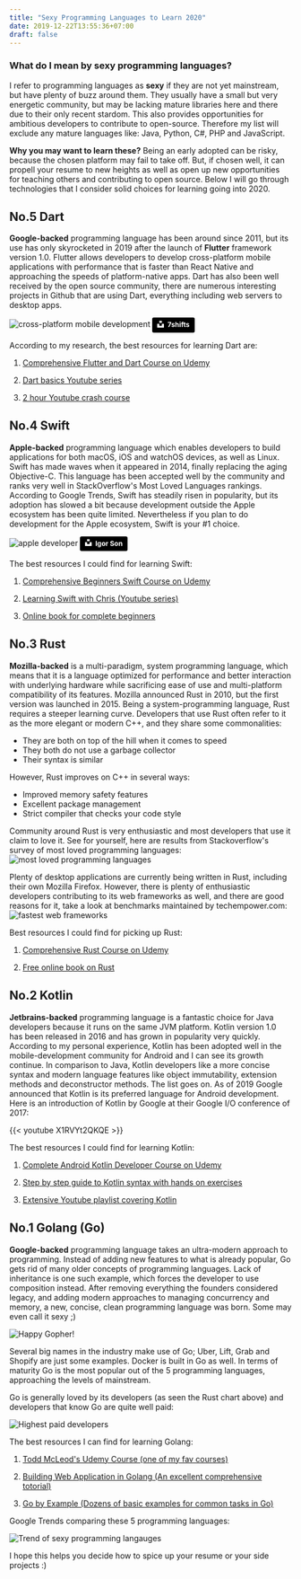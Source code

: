 ```yaml
---
title: "Sexy Programming Languages to Learn 2020"
date: 2019-12-22T13:55:36+07:00
draft: false
---
```


### What do I mean by sexy programming languages?
I refer to programming languages as **sexy** if they are not yet mainstream, but have plenty of buzz around them. They usually have a small but very energetic community, but may be lacking mature libraries here and there due to their only recent stardom. This also provides opportunities for ambitious developers to contribute to open-source. Therefore my list will exclude any mature languages like: Java, Python, C#, PHP and JavaScript.

**Why you may want to learn these?** Being an early adopted can be risky, because the chosen platform may fail to take off. But, if chosen well, it can propell your resume to new heights as well as open up new opportunities for teaching others and contributing to open source. Below I will go through technologies that I consider solid choices for learning going into 2020. 

## **No.5 Dart**

**Google-backed** programming language has been around since 2011, but its use has only skyrocketed in 2019 after the launch of **Flutter** framework version 1.0. Flutter allows developers to develop cross-platform mobile applications with performance that is faster than React Native and approaching the speeds of platform-native apps. Dart has also been well received by the open source community, there are numerous interesting projects in Github that are using Dart, everything including web servers to desktop apps. 

<img src="https://aqzodowgen.cloudimg.io/fit/800x600/n/https://www.eventslooped.com/posts/img/sexy-programming-languages-to-learn-2020/multi-platform-mobile.jpg" alt="cross-platform mobile development"/>
<a style="background-color:black;color:white;text-decoration:none;padding:4px 6px;font-family:-apple-system, BlinkMacSystemFont, &quot;San Francisco&quot;, &quot;Helvetica Neue&quot;, Helvetica, Ubuntu, Roboto, Noto, &quot;Segoe UI&quot;, Arial, sans-serif;font-size:12px;font-weight:bold;line-height:1.2;display:inline-block;border-radius:3px" href="https://unsplash.com/@7shifts?utm_medium=referral&amp;utm_campaign=photographer-credit&amp;utm_content=creditBadge" target="_blank" rel="noopener noreferrer" title="Download free do whatever you want high-resolution photos from 7shifts"><span style="display:inline-block;padding:2px 3px"><svg xmlns="http://www.w3.org/2000/svg" style="height:12px;width:auto;position:relative;vertical-align:middle;top:-2px;fill:white" viewBox="0 0 32 32"><title>unsplash-logo</title><path d="M10 9V0h12v9H10zm12 5h10v18H0V14h10v9h12v-9z"></path></svg></span><span style="display:inline-block;padding:2px 3px">7shifts</span></a>

<p>According to my research, the best resources for learning Dart are: </p>

1) [Comprehensive Flutter and Dart Course on Udemy](https://www.udemy.com/course/learn-flutter-dart-to-build-ios-android-apps/)

2) [Dart basics Youtube series](https://www.youtube.com/playlist?list=PLlxmoA0rQ-LyHW9voBdNo4gEEIh0SjG-q)

3) [2 hour Youtube crash course](https://www.youtube.com/watch?v=Ej_Pcr4uC2Q)

## **No.4 Swift**

**Apple-backed** programming language which enables developers to build applications for both macOS, iOS and watchOS devices, as well as Linux.
Swift has made waves when it appeared in 2014, finally replacing the aging Objective-C. This language has been accepted well by the community and ranks very well in StackOverflow's Most Loved Languages rankings. According to Google Trends, Swift has steadily risen in popularity, but its adoption has slowed a bit because development outside the Apple ecosystem has been quite limited. Nevertheless if you plan to do development for the Apple ecosystem, Swift is your #1 choice.

<img src="https://aqzodowgen.cloudimg.io/fit/800x600/n/https://www.eventslooped.com/posts/img/sexy-programming-languages-to-learn-2020/apple-ecosystem.jpg" alt="apple developer"/>
<a style="background-color:black;color:white;text-decoration:none;padding:4px 6px;font-family:-apple-system, BlinkMacSystemFont, &quot;San Francisco&quot;, &quot;Helvetica Neue&quot;, Helvetica, Ubuntu, Roboto, Noto, &quot;Segoe UI&quot;, Arial, sans-serif;font-size:12px;font-weight:bold;line-height:1.2;display:inline-block;border-radius:3px" href="https://unsplash.com/@igorson?utm_medium=referral&amp;utm_campaign=photographer-credit&amp;utm_content=creditBadge" target="_blank" rel="noopener noreferrer" title="Download free do whatever you want high-resolution photos from Igor Son"><span style="display:inline-block;padding:2px 3px"><svg xmlns="http://www.w3.org/2000/svg" style="height:12px;width:auto;position:relative;vertical-align:middle;top:-2px;fill:white" viewBox="0 0 32 32"><title>unsplash-logo</title><path d="M10 9V0h12v9H10zm12 5h10v18H0V14h10v9h12v-9z"></path></svg></span><span style="display:inline-block;padding:2px 3px">Igor Son</span></a>

<p>The best resources I could find for learning Swift: </p>

1) [Comprehensive Beginners Swift Course on Udemy](https://www.udemy.com/course/the-comprehensive-guide-to-swift/)

2) [Learning Swift with Chris (Youtube series)](https://codewithchris.com/learn-swift/)

3) [Online book for complete beginners](https://www.weheartswift.com/swift-programming-scratch-100-exercises/)

## **No.3 Rust**

**Mozilla-backed** is a multi-paradigm, system programming language, which means that it is a language optimized for performance and better interaction with underlying hardware while sacrificing ease of use and multi-platform compatibility of its features. Mozilla announced Rust in 2010, but the first version was launched in 2015. Being a system-programming language, Rust requires a steeper learning curve. Developers that use Rust often refer to it as the more elegant or modern C++, and they share some commonalities:

 - They are both on top of the hill when it comes to speed
 - They both do not use a garbage collector
 - Their syntax is similar

 However, Rust improves on C++ in several ways:

 - Improved memory safety features
 - Excellent package management
 - Strict compiler that checks your code style
 
 Community around Rust is very enthusiastic and most developers that use it claim to love it. See for yourself, here are results from Stackoverflow's survey of most loved programming languages: 
 <img src="../img/sexy-programming-languages-to-learn-2020/SO-most-loved-languages.png" alt="most loved programming languages"/>

 Plenty of desktop applications are currently being written in Rust, including their own Mozilla Firefox. However, there is plenty of enthusiastic developers contributing to its web frameworks as well, and there are good reasons for it, take a look at benchmarks maintained by techempower.com: 
 <img src="../img/sexy-programming-languages-to-learn-2020/techempower-benchmarks.PNG" alt="fastest web frameworks"/>

<p>Best resources I could find for picking up Rust: </p>

 1) [Comprehensive Rust Course on Udemy](https://www.udemy.com/course/rust-programming-language-complete-tutorial/)

 2) [Free online book on Rust](https://doc.rust-lang.org/book/title-page.html)


## **No.2 Kotlin**

**Jetbrains-backed** programming language is a fantastic choice for Java developers because it runs on the same JVM platform. Kotlin version 1.0 has been released in 2016 and has grown in popularity very quickly. According to my personal experience, Kotlin has been adopted well in the mobile-development community for Android and I can see its growth continue. In comparison to Java, Kotlin developers like a more concise syntax and modern language features like object immutability, extension methods and deconstructor methods. The list goes on. As of 2019 Google announced that Kotlin is its preferred language for Android development. Here is an introduction of Kotlin by Google at their Google I/O conference of 2017:

{{< youtube X1RVYt2QKQE >}}

<p>The best resources I could find for learning Kotlin: </p>

1) [Complete Android Kotlin Developer Course on Udemy](https://www.udemy.com/course/the-complete-kotlin-developer-course)

2) [Step by step guide to Kotlin syntax with hands on exercises](https://play.kotlinlang.org/koans/overview)

3) [Extensive Youtube playlist covering Kotlin](https://www.youtube.com/playlist?list=PLlxmoA0rQ-LwgK1JsnMsakYNACYGa1cjR)

## **No.1 Golang (Go)**

**Google-backed** programming language takes an ultra-modern approach to programming. Instead of adding new features to what is already popular, Go gets rid of many older concepts of programming languages. Lack of inheritance is one such example, which forces the developer to use composition instead. After removing everything the founders considered legacy, and adding modern approaches to managing concurrency and memory, a new, concise, clean programming language was born. Some may even call it sexy ;)

 <img src="../img/sexy-programming-languages-to-learn-2020/gopher-dance.gif" alt="Happy Gopher!"/>

Several big names in the industry make use of Go; Uber, Lift, Grab and Shopify are just some examples. Docker is built in Go as well. In terms of maturity Go is the most popular out of the 5 programming languages, approaching the levels of mainstream. 

Go is generally loved by its developers (as seen the Rust chart above) and developers that know Go are quite well paid:

<img src="../img/sexy-programming-languages-to-learn-2020/SO-highest-paid-languages.PNG" alt="Highest paid developers">
<p>The best resources I can find for learning Golang: </p>

1) [Todd McLeod's Udemy Course (one of my fav courses)](https://www.udemy.com/course/learn-how-to-code/)

2) [Building Web Application in Golang (An excellent comprehensive totorial)](https://astaxie.gitbooks.io/build-web-application-with-golang/content/en/)

3) [Go by Example (Dozens of basic examples for common tasks in Go)](https://gobyexample.com/)

Google Trends comparing these 5 programming languages: 

<img src="../img/sexy-programming-languages-to-learn-2020/GT-trends.PNG" alt="Trend of sexy programming langauges">

I hope this helps you decide how to spice up your resume or your side projects :)

